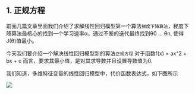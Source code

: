 ## 1. 正规方程
前面几篇文章里面我们介绍了求解线性回归模型第一个算法`梯度下降算法`，梯度下降算法最核心的找到一个学习速率α，通过不断的迭代最终找到θ0 ... θn, 
使得J(θ)值最小。

今天我们要介绍一个解决线性回归模型新的算法`正规方程`
对于函数f(x) = ax^2 + bx + c 而言，要求其最小值，是对其求导数并且设置导数值为0. 

我们知道，多维特征变量的线性回归模型中，代价函数表达式，如下图所示

![](https://camo.githubusercontent.com/69d7473a15e3ebc5f447bdf7d3091cc2eb0a4f8e/687474703a2f2f696d672e626c6f672e6373646e2e6e65742f3230313630343138313931333030333836)

